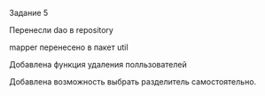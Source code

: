 Задание 5

Перенесли dao в repository

mapper перенесено в пакет util

Добавлена функция удаления полльзователей

Добавлена возможность выбрать разделитель самостоятельно.
